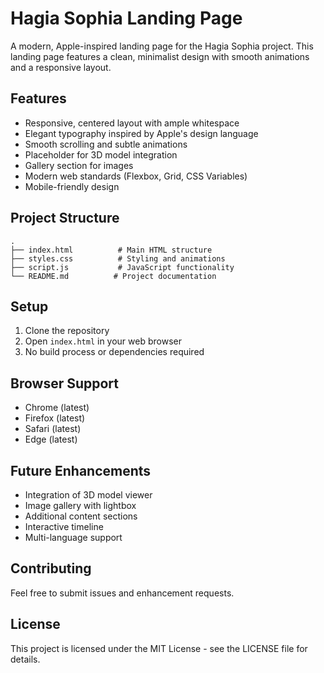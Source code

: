 # Hagia Sophia Landing Page

A modern, Apple-inspired landing page for the Hagia Sophia project. This landing page features a clean, minimalist design with smooth animations and a responsive layout.

## Features

- Responsive, centered layout with ample whitespace
- Elegant typography inspired by Apple's design language
- Smooth scrolling and subtle animations
- Placeholder for 3D model integration
- Gallery section for images
- Modern web standards (Flexbox, Grid, CSS Variables)
- Mobile-friendly design

## Project Structure

```
.
├── index.html          # Main HTML structure
├── styles.css          # Styling and animations
├── script.js           # JavaScript functionality
└── README.md          # Project documentation
```

## Setup

1. Clone the repository
2. Open `index.html` in your web browser
3. No build process or dependencies required

## Browser Support

- Chrome (latest)
- Firefox (latest)
- Safari (latest)
- Edge (latest)

## Future Enhancements

- Integration of 3D model viewer
- Image gallery with lightbox
- Additional content sections
- Interactive timeline
- Multi-language support

## Contributing

Feel free to submit issues and enhancement requests.

## License

This project is licensed under the MIT License - see the LICENSE file for details. 